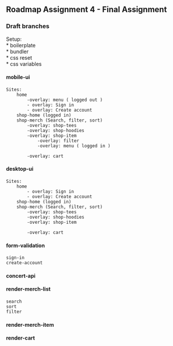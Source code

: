 ## Roadmap Assignment 4 - Final Assignment

### Draft branches
Setup:  
	* boilerplate  
	* bundler  
	* css reset  
	* css variables  

#### mobile-ui
	Sites: 
		home
			-overlay: menu ( logged out )
			- overlay: Sign in
			- overlay: Create account
		shop-home (logged in)
		shop-merch (Search, filter, sort)
			-overlay: shop-tees
			-overlay: shop-hoodies
			-overlay: shop-item
				-overlay: filter
				-overlay: menu ( logged in )
			
			-overlay: cart

#### desktop-ui
	Sites: 
		home
			- overlay: Sign in
			- overlay: Create account
		shop-home (logged in)
		shop-merch (Search, filter, sort)
			-overlay: shop-tees
			-overlay: shop-hoodies
			-overlay: shop-item
			
			-overlay: cart


#### form-validation
	sign-in
	create-account

#### concert-api

#### render-merch-list
	search
	sort
	filter

#### render-merch-item

#### render-cart
